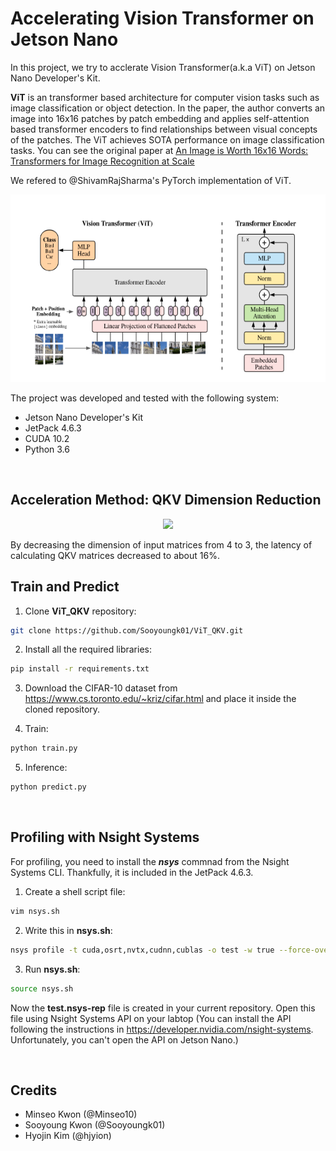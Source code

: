 # Accelerating Vision Transformer on Jetson Nano

In this project, we try to acclerate Vision Transformer(a.k.a ViT) on Jetson Nano Developer's Kit.

**ViT** is an transformer based architecture for computer vision tasks such as image classification or object detection. In the paper, the author converts an image into 16x16 patches by patch embedding and applies self-attention based transformer encoders to find relationships between visual concepts of the patches. The ViT achieves SOTA performance on image classification tasks. You can see the original paper at [An Image is Worth 16x16 Words: Transformers for Image Recognition at Scale](https://openreview.net/pdf?id=YicbFdNTTy)

We refered to @ShivamRajSharma's PyTorch implementation of ViT.  

<p align="center">
  <img src="https://github.com/ShivamRajSharma/Vision-Transformer/blob/master/ViT.png" height="300"/>
</p>

The project was developed and tested with the following system:

- Jetson Nano Developer's Kit    
- JetPack 4.6.3           
- CUDA 10.2      
- Python 3.6      
      
<br/>     
     
## Acceleration Method: QKV Dimension Reduction  

<p align="center">
  <img src="https://img1.daumcdn.net/thumb/R1280x0/?scode=mtistory2&fname=https%3A%2F%2Fblog.kakaocdn.net%2Fdn%2FboPfZG%2FbtsiuAiWLUU%2F7NfijcR8xYmo4Tz11mxywk%2Fimg.png" height="300"/>
</p>  
By decreasing the dimension of input matrices from 4 to 3, the latency of calculating QKV matrices decreased to about 16%.    
 
<br/>  
 
## Train and Predict
1. Clone **ViT_QKV** repository:
  ```sh
  git clone https://github.com/Sooyoungk01/ViT_QKV.git
  ```

2. Install all the required libraries:
  ```sh
  pip install -r requirements.txt
  ```

3. Download the CIFAR-10 dataset from https://www.cs.toronto.edu/~kriz/cifar.html and place it inside the cloned repository.  

4. Train:
  ```sh
  python train.py
  ```

5. Inference:
  ```sh
  python predict.py
  ```
  
<br/>

## Profiling with Nsight Systems  
For profiling, you need to install the ***nsys*** commnad from the Nsight Systems CLI. Thankfully, it is included in the JetPack 4.6.3.  
        
                
1. Create a shell script file: 
  ```sh
  vim nsys.sh
  ```
  
2. Write this in **nsys.sh**:
  ```sh
  nsys profile -t cuda,osrt,nvtx,cudnn,cublas -o test -w true --force-ovewrite true python3 predict.py
  ```
  
3. Run **nsys.sh**:
  ```sh
  source nsys.sh
  ```

Now the **test.nsys-rep** file is created in your current repository. Open this file using Nsight Systems API on your labtop (You can install the API following the instructions in https://developer.nvidia.com/nsight-systems. Unfortunately, you can't open the API on Jetson Nano.)  
  
<br/>
    
## Credits
- Minseo Kwon (@Minseo10)  
- Sooyoung Kwon (@Sooyoungk01)  
- Hyojin Kim (@hjyion)  

